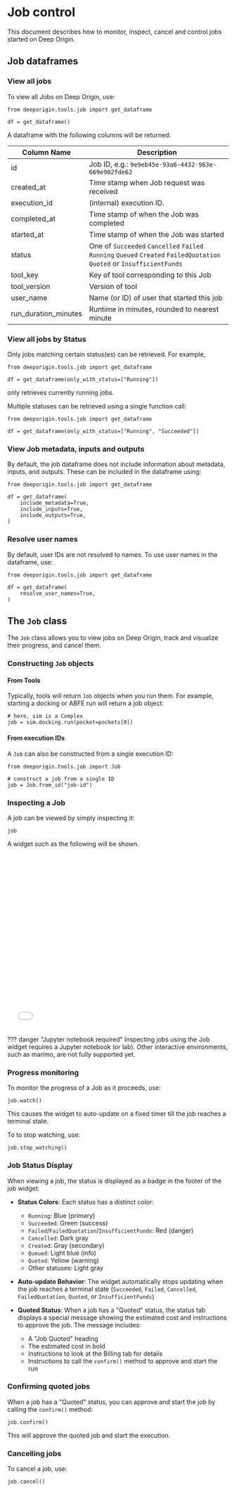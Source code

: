 # Job control

This document describes how to monitor, inspect, cancel and control jobs started on Deep Origin. 

## Job dataframes


### View all jobs 

To view all Jobs on Deep Origin, use:

```{.python notest}
from deeporigin.tools.job import get_dataframe

df = get_dataframe()
```
A dataframe with the following columns will be returned:

| Column Name | Description | 
| ---- | ---- |
| id | Job ID, e.g.: `9e9eb45e-93a6-4432-963e-669e982fde62` |
| created_at | Time stamp when Job request was received |
| execution_id | (internal) execution ID. | 
| completed_at | Time stamp of when the Job was completed |
| started_at | Time stamp of when the Job was started |
| status | One of `Succeeded` `Cancelled` `Failed` `Running` `Queued` `Created` `FailedQuotation` `Quoted` or `InsufficientFunds`|
| tool_key | Key of tool corresponding to this Job |
| tool_version | Version of tool |
| user_name | Name (or ID) of user that started this job |
| run_duration_minutes | Runtime in minutes, rounded to nearest minute |


### View all jobs by Status

Only jobs matching certain status(es) can be retrieved. For example,

```{.python notest}
from deeporigin.tools.job import get_dataframe

df = get_dataframe(only_with_status=["Running"])
```

only retrieves currently running jobs.

Multiple statuses can be retrieved using a single function call:

```{.python notest}
from deeporigin.tools.job import get_dataframe

df = get_dataframe(only_with_status=["Running", "Succeeded"])
```



### View Job metadata, inputs and outputs

By default, the job dataframe does not include information about metadata, inputs, and outputs. These can be included in the dataframe using:

```{.python notest}
from deeporigin.tools.job import get_dataframe

df = get_dataframe(
    include_metadata=True,
    include_inputs=True,
    include_outputs=True,
)
```

### Resolve user names

By default, user IDs are not resolved to names. To use user names in the dataframe, use:

```{.python notest}
from deeporigin.tools.job import get_dataframe

df = get_dataframe(
    resolve_user_names=True,
)
```

## The `Job` class

The `Job` class allows you to view jobs on Deep Origin, track and visualize their progress, and cancel them. 

### Constructing `Job` objects 


#### From Tools

Typically, tools will return `Job` objects when you run them. For example, starting a docking or ABFE run will return a job object:

```{.python notest}
# here, sim is a Complex
job = sim.docking.run(pocket=pockets[0])
```

#### From execution IDs

A `Job` can also be constructed from a single execution ID:

```{.python notest}
from deeporigin.tools.job import Job

# construct a job from a single ID
job = Job.from_id("job-id")
```

### Inspecting a Job

A job can be viewed by simply inspecting it:

```{.python notest}
job
```

A widget such as the following will be shown.

<iframe 
    src="../../images/job-docking.html" 
    width="100%" 
    height="400" 
    style="border:none;"
    title="Job widget"
></iframe>


??? danger "Jupyter notebook required"
    Inspecting jobs using the Job widget requires a Jupyter notebook (or lab). Other interactive environments, such as marimo, are not fully supported yet. 


### Progress monitoring 

To monitor the progress of a Job as it proceeds, use:

```{.python notest}
job.watch()
```

This causes the widget to auto-update on a fixed timer till the job reaches a terminal state. 

To to stop watching, use:


```{.python notest}
job.stop_watching()
```

### Job Status Display

When viewing a job, the status is displayed as a badge in the footer of the job widget:

- **Status Colors**: Each status has a distinct color:
  - `Running`: Blue (primary)
  - `Succeeded`: Green (success)  
  - `Failed`/`FailedQuotation`/`InsufficientFunds`: Red (danger)
  - `Cancelled`: Dark gray
  - `Created`: Gray (secondary)
  - `Queued`: Light blue (info)
  - `Quoted`: Yellow (warning)
  - Other statuses: Light gray

- **Auto-update Behavior**: The widget automatically stops updating when the job reaches a terminal state (`Succeeded`, `Failed`, `Cancelled`, `FailedQuotation`, `Quoted`, or `InsufficientFunds`)

- **Quoted Status**: When a job has a "Quoted" status, the status tab displays a special message showing the estimated cost and instructions to approve the job. The message includes:
  - A "Job Quoted" heading
  - The estimated cost in bold
  - Instructions to look at the Billing tab for details
  - Instructions to call the `confirm()` method to approve and start the run


### Confirming quoted jobs

When a job has a "Quoted" status, you can approve and start the job by calling the `confirm()` method:

```{python notest}
job.confirm()
```

This will approve the quoted job and start the execution.

### Cancelling jobs

To cancel a job, use:

```{python notest}
job.cancel()
```